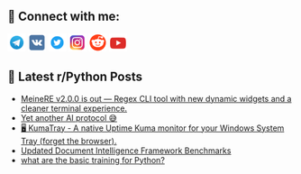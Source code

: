 ## 🔎 Connect with me:
[<img src="https://github.com/bullbesh/bullbesh/blob/main/images/Telegram.png" width="32" height="32" />](https://t.me/bullbesh)
[<img src="https://github.com/bullbesh/bullbesh/blob/main/images/VK.png" width="32" height="32" />](https://vk.com/bullbesh)
[<img src="https://github.com/bullbesh/bullbesh/blob/main/images/Twitter.png" width="32" height="32" />](https://twitter.com/bullbesh1)
[<img src="https://github.com/bullbesh/bullbesh/blob/main/images/Instagram.png" width="32" height="32" />](https://www.instagram.com/bullbesh)
[<img src="https://github.com/bullbesh/bullbesh/blob/main/images/Reddit.png" width="32" height="32" />](https://www.reddit.com/user/bullbesh)
[<img src="https://github.com/bullbesh/bullbesh/blob/main/images/YouTube.png" width="32" height="32" />](https://www.youtube.com/channel/UCtfjRs6uzgq5mfm8S06WTcg)

## 📕 Latest r/Python Posts
<!-- BLOG-POST-LIST:START -->
- [MeineRE v2.0.0 is out — Regex CLI tool with new dynamic widgets and a cleaner terminal experience.](https://www.reddit.com/r/Python/comments/1lzo7o1/meinere_v200_is_out_regex_cli_tool_with_new/)
- [Yet another AI protocol 😅](https://www.reddit.com/r/Python/comments/1lzky85/yet_another_ai_protocol/)
- [🖥️ KumaTray - A native Uptime Kuma monitor for your Windows System Tray &lpar;forget the browser&rpar;.](https://www.reddit.com/r/Python/comments/1lzjre4/kumatray_a_native_uptime_kuma_monitor_for_your/)
- [Updated Document Intelligence Framework Benchmarks](https://www.reddit.com/r/Python/comments/1lzfz3o/updated_document_intelligence_framework_benchmarks/)
- [what are the basic training for Python?](https://www.reddit.com/r/Python/comments/1lzec8r/what_are_the_basic_training_for_python/)
<!-- BLOG-POST-LIST:END -->
